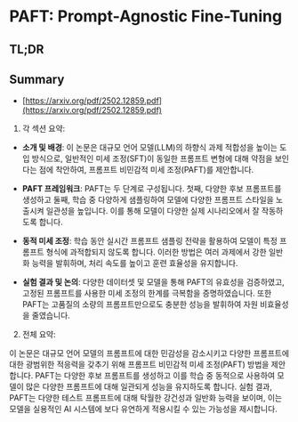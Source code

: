 # PAFT: Prompt-Agnostic Fine-Tuning
## TL;DR
## Summary
- [https://arxiv.org/pdf/2502.12859.pdf](https://arxiv.org/pdf/2502.12859.pdf)

1. 각 섹션 요약:

- **소개 및 배경**: 이 논문은 대규모 언어 모델(LLM)의 하향식 과제 적합성을 높이는 도입 방식으로, 일반적인 미세 조정(SFT)이 동일한 프롬프트 변형에 대해 약점을 보인다는 점에 착안하여, 프롬프트 비민감적 미세 조정(PAFT)를 제안합니다.

- **PAFT 프레임워크**: PAFT는 두 단계로 구성됩니다. 첫째, 다양한 후보 프롬프트를 생성하고 둘째, 학습 중 다양하게 샘플링하여 모델에 다양한 프롬프트 스타일을 노출시켜 일관성을 높입니다. 이를 통해 모델이 다양한 실제 시나리오에서 잘 작동하도록 합니다.

- **동적 미세 조정**: 학습 동안 실시간 프롬프트 샘플링 전략을 활용하여 모델이 특정 프롬프트 형식에 과적합되지 않도록 합니다. 이러한 방법은 여러 과제에서 강한 일반화 능력을 발휘하며, 처리 속도를 높이고 훈련 효율성을 유지합니다.

- **실험 결과 및 논의**: 다양한 데이터셋 및 모델을 통해 PAFT의 유효성을 검증하였고, 고정된 프롬프트를 사용한 미세 조정의 한계를 극복함을 증명하였습니다. 또한 PAFT는 고품질의 소량의 프롬프트만으로도 충분한 성능을 발휘하여 자원 비효율성을 줄였습니다.

2. 전체 요약:

이 논문은 대규모 언어 모델의 프롬프트에 대한 민감성을 감소시키고 다양한 프롬프트에 대한 광범위한 적응력을 갖추기 위해 프롬프트 비민감적 미세 조정(PAFT) 방법을 제안합니다. PAFT는 다양한 후보 프롬프트를 생성하고 이를 학습 중 동적으로 사용하여 모델이 많은 다양한 프롬프트에 대해 일관되게 성능을 유지하도록 합니다. 실험 결과, PAFT는 다양한 테스트 프롬프트에 대해 탁월한 강건성과 일반화 능력을 보이며, 이는 모델을 실용적인 AI 시스템에 보다 유연하게 적용시킬 수 있는 가능성을 제시합니다.